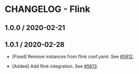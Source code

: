 # CHANGELOG - Flink
## 1.0.0 / 2020-02-21
## 1.0.1 / 2020-02-28

* [Fixed] Remove instances from flink conf.yaml. See [#5912](https://github.com/DataDog/integrations-core/pull/5912).


* [Added] Add flink integration. See [#5613](https://github.com/DataDog/integrations-core/pull/5613).

